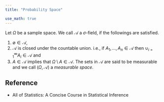 ```yaml
---
title: "Probability Space"

use_math: true
---
```




Let $\Omega$ be a sample space. We call $\mathcal{A}$ a $\sigma$-field, if the followings are satisfied.
1. $\emptyset \in \mathcal{A}$,
2. $\mathcal{A}$ is closed under the countable union. i.e., if $A_1, \ldots, A_n \in \mathcal{A}$ then $\cup_{i=1}^\infty A_i \in \mathcal{A}$ and
3. $A \in \mathcal{A}$ implies that $\Omega \setminus A \in \mathcal{A}$.
The sets in $\mathcal{A}$ are said to be measurable and we call $(\Omega, \mathcal{A})$ a *measurable space*.


## Reference
- All of Statistics: A Concise Course in Statistical Inference
